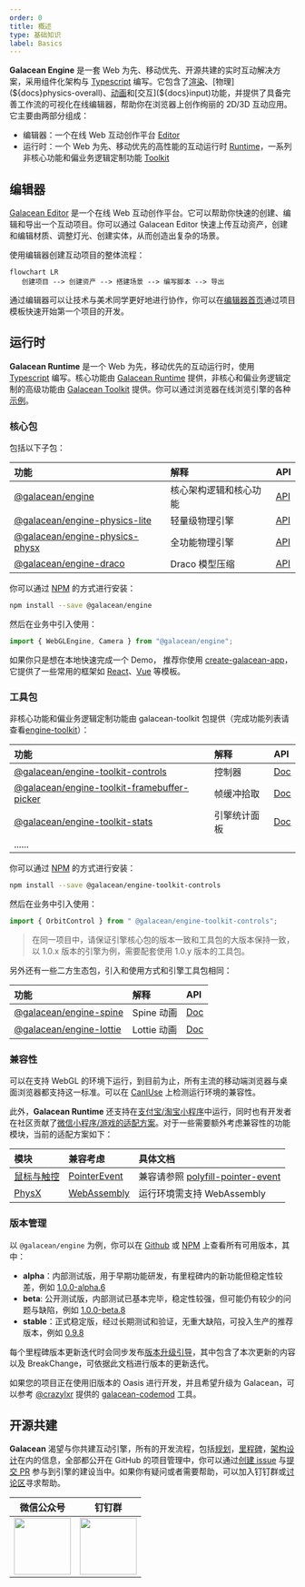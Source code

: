 ```yaml
---
order: 0
title: 概述
type: 基础知识
label: Basics
---
```


**Galacean Engine**  是一套 Web 为先、移动优先、开源共建的实时互动解决方案，采用组件化架构与 [Typescript](https://www.typescriptlang.org/) 编写。它包含了[渲染](${docs}mesh-renderer)、[物理](${docs}physics-overall)、[动画](${docs}animation-system)和[交互](${docs}input)功能，并提供了具备完善工作流的可视化在线编辑器，帮助你在浏览器上创作绚丽的 2D/3D 互动应用。它主要由两部分组成：

- 编辑器：一个在线 Web 互动创作平台 [Editor](https://galacean.antgroup.com/editor)
- 运行时：一个 Web 为先、移动优先的高性能的互动运行时 [Runtime](https://github.com/galacean/runtime)，一系列非核心功能和偏业务逻辑定制功能 [Toolkit](https://github.com/galacean/runtime-toolkit)



## 编辑器

[Galacean Editor](https://antg.antgroup.com/editor) 是一个在线 Web 互动创作平台。它可以帮助你快速的创建、编辑和导出一个互动项目。你可以通过 Galacean Editor 快速上传互动资产，创建和编辑材质、调整灯光、创建实体，从而创造出复杂的场景。

使用编辑器创建互动项目的整体流程：

```mermaid
flowchart LR
   创建项目 --> 创建资产 --> 搭建场景 --> 编写脚本 --> 导出
```

通过编辑器可以让技术与美术同学更好地进行协作，你可以在[编辑器首页](https://galacean.antgroup.com/editor)通过项目模板快速开始第一个项目的开发。



## 运行时

**Galacean Runtime** 是一个 Web 为先，移动优先的互动运行时，使用 [Typescript](https://www.typescriptlang.org/) 编写。核心功能由 [Galacean Runtime](https://www.npmjs.com/package/@galacean/runtime) 提供，非核心和偏业务逻辑定制的高级功能由 [Galacean Toolkit](https://github.com/galacean/runtime-toolkit) 提供。你可以通过浏览器在线浏览引擎的各种[示例](https://antg.antgroup.com/#/examples/latest/background)。

### 核心包

包括以下子包：

| 功能                                                                                     | 解释                                               | API                              |
| :--------------------------------------------------------------------------------------- | :------------------------------------------------- | -------------------------------- |
| [@galacean/engine](https://www.npmjs.com/package/@galacean/engine)   | 核心架构逻辑和核心功能                                     | [API](${api}core)  |
| [@galacean/engine-physics-lite](https://www.npmjs.com/package/@galacean/engine-physics-lite)   | 轻量级物理引擎                                     | [API](${api}physics-lite)  |
| [@galacean/engine-physics-physx](https://www.npmjs.com/package/@galacean/engine-physics-physx) | 全功能物理引擎                                     | [API](${api}physics-physx) |
| [@galacean/engine-draco](https://www.npmjs.com/package/@galacean/engine-draco)                 | Draco 模型压缩                                     | [API](${api}draco)         |

你可以通过 [NPM](https://docs.npmjs.com/) 的方式进行安装：

```bash
npm install --save @galacean/engine
```

然后在业务中引入使用：

```typescript
import { WebGLEngine, Camera } from "@galacean/engine";
```

如果你只是想在本地快速完成一个 Demo， 推荐你使用 [create-galacean-app](https://github.com/galacean/create-galacean-app)， 它提供了一些常用的框架如 [React](https://reactjs.org/)、[Vue](https://vuejs.org/) 等模板。

### 工具包

非核心功能和偏业务逻辑定制功能由 galacean-toolkit 包提供（完成功能列表请查看[engine-toolkit](https://github.com/galacean/engine-toolkit/tree/main)）：

| 功能                                                                                                               | 解释         | API                              |
| :----------------------------------------------------------------------------------------------------------------- | :----------- | :------------------------------- |
| [@galacean/engine-toolkit-controls](https://www.npmjs.com/package/@galacean/engine-toolkit-controls)                     | 控制器       | [Doc](${docs}controls)           |
| [@galacean/engine-toolkit-framebuffer-picker](https://www.npmjs.com/package/@galacean/engine-toolkit-framebuffer-picker) | 帧缓冲拾取   | [Doc](${docs}input-framebuffer-picker) |
| [@galacean/engine-toolkit-stats](https://www.npmjs.com/package/@galacean/engine-toolkit-stats)                           | 引擎统计面板 | [Doc](${docs}performance-stats)              |
| ......                                                                                                             |              |                                  |

你可以通过 [NPM](https://docs.npmjs.com/) 的方式进行安装：

```bash
npm install --save @galacean/engine-toolkit-controls
```

 然后在业务中引入使用：

```typescript
import { OrbitControl } from " @galacean/engine-toolkit-controls";
```

> 在同一项目中，请保证引擎核心包的版本一致和工具包的大版本保持一致，以 1.0.x 版本的引擎为例，需要配套使用 1.0.y 版本的工具包。

另外还有一些二方生态包，引入和使用方式和引擎工具包相同：

| 功能                                                                                   | 解释        | API                     |
| :------------------------------------------------------------------------------------- | :---------- | :---------------------- |
| [@galacean/engine-spine](https://www.npmjs.com/package/@galacean/engine-spine) | Spine 动画  | [Doc](${doc}graphics-spine)  |
| [@galacean/engine-lottie](https://www.npmjs.com/package/@galacean/engine-lottie)             | Lottie 动画 | [Doc](${doc}graphics-lottie) |

### 兼容性

可以在支持 WebGL 的环境下运行，到目前为止，所有主流的移动端浏览器与桌面浏览器都支持这一标准。可以在 [CanIUse](https://caniuse.com/?search=webgl) 上检测运行环境的兼容性。

此外，**Galacean Runtime** 还支持在[支付宝/淘宝小程序](${docs}miniprogram)中运行，同时也有开发者在社区贡献了[微信小程序/游戏的适配方案](https://github.com/deepkolos/platformize)。对于一些需要额外考虑兼容性的功能模块，当前的适配方案如下：

| 模块                            | 兼容考虑                                                 | 具体文档                                                     |
| :------------------------------ | :------------------------------------------------------- | :----------------------------------------------------------- |
| [鼠标与触控](${docs}input)      | [PointerEvent](https://caniuse.com/?search=PointerEvent) | 兼容请参照 [polyfill-pointer-event](https://github.com/galacean/polyfill-pointer-event) |
| [PhysX](${docs}physics-overall) | [WebAssembly](https://caniuse.com/?search=wasm)          | 运行环境需支持 WebAssembly                                   |



### 版本管理

以 `@galacean/engine` 为例，你可以在 [Github](https://github.com/galacean/engine/releases) 或 [NPM](https://www.npmjs.com/package/@galacean/engine?activeTab=versions) 上查看所有可用版本，其中：

- **alpha**：内部测试版，用于早期功能研发，有里程碑内的新功能但稳定性较差，例如 [1.0.0-alpha.6](https://www.npmjs.com/package/@galacean/engine/v/1.0.0-alpha.6)
- **beta**: 公开测试版，内部测试已基本完毕，稳定性较强，但可能仍有较少的问题与缺陷，例如 [1.0.0-beta.8](https://www.npmjs.com/package/@galacean/engine/v/1.0.0-beta.8)
- **stable**：正式稳定版，经过长期测试和验证，无重大缺陷，可投入生产的推荐版本，例如 [0.9.8](https://www.npmjs.com/package/@galacean/engine/v/0.9.8)

每个里程碑版本更新迭代时会同步发布[版本升级引导](https://github.com/galacean/engine/wiki/Migration-Guide)，其中包含了本次更新的内容以及 BreakChange，可依据此文档进行版本的更新迭代。

如果您的项目正在使用旧版本的 Oasis 进行开发，并且希望升级为 Galacean，可以参考 [@crazylxr](https://github.com/crazylxr) 提供的 [galacean-codemod](https://github.com/crazylxr/galacean-codemod) 工具。

## 开源共建

**Galacean** 渴望与你共建互动引擎，所有的开发流程，包括[规划](https://github.com/galacean/engine/projects?query=is%3Aopen)，[里程碑](https://github.com/galacean/engine/milestones)，[架构设计](https://github.com/galacean/engine/wiki/Physical-system-design)在内的信息，全部都公开在 GitHub 的项目管理中，你可以通过[创建 issue](https://docs.github.com/zh/issues/tracking-your-work-with-issues/creating-an-issue) 与[提交 PR](https://docs.github.com/zh/pull-requests/collaborating-with-pull-requests/proposing-changes-to-your-work-with-pull-requests/creating-a-pull-request-from-a-fork) 参与到引擎的建设当中。如果你有疑问或者需要帮助，可以加入钉钉群或[讨论区](https://github.com/orgs/galacean/discussions)寻求帮助。

| 微信公众号 | 钉钉群 |
|--------|-----|
|<img width="100" height="100" src="https://github.com/galacean/.github/assets/1296667/35f8e183-8c33-4b24-b360-e36cb53f3a29" alt="">|<img width="100" height="100" src="https://github.com/galacean/.github/assets/1296667/4274498b-209f-4643-ae3c-2af13c679a24" alt="">|
